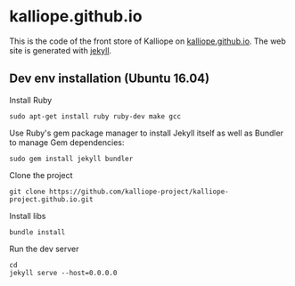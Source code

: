 # kalliope.github.io

This is the code of the front store of Kalliope on [kalliope.github.io](kalliope.github.io).
The web site is generated with [jekyll](https://jekyllrb.com/).

## Dev env installation (Ubuntu 16.04)

Install Ruby
```
sudo apt-get install ruby ruby-dev make gcc
```

Use Ruby's gem package manager to install Jekyll itself as well as Bundler to manage Gem dependencies:
```
sudo gem install jekyll bundler
```

Clone the project
```
git clone https://github.com/kalliope-project/kalliope-project.github.io.git
```

Install libs
```
bundle install
```

Run the dev server
```
cd
jekyll serve --host=0.0.0.0
```